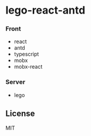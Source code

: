 # lego-react-antd

### Front
- react
- antd
- typescript
- mobx
- mobx-react

### Server
- lego

## License
MIT
